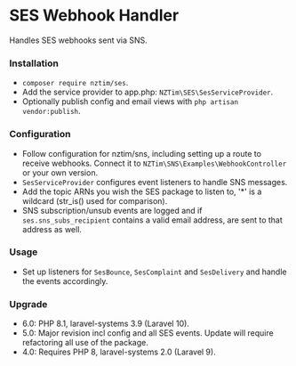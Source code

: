 # SES Webhook Handler

Handles SES webhooks sent via SNS.

### Installation

* `composer require nztim/ses`.
* Add the service provider to app.php: `NZTim\SES\SesServiceProvider`. 
* Optionally publish config and email views with `php artisan vendor:publish`.

### Configuration

* Follow configuration for nztim/sns, including setting up a route to receive webhooks. Connect it to `NZTim\SNS\Examples\WebhookController` or your own version.
* `SesServiceProvider` configures event listeners to handle SNS messages.
* Add the topic ARNs you wish the SES package to listen to, '*' is a wildcard (str_is() used for comparison).
* SNS subscription/unsub events are logged and if `ses.sns_subs_recipient` contains a valid email address, are sent to that address as well. 

### Usage

* Set up listeners for `SesBounce`, `SesComplaint` and `SesDelivery` and handle the events accordingly.

### Upgrade

* 6.0: PHP 8.1, laravel-systems 3.9 (Laravel 10).
* 5.0: Major revision incl config and all SES events. Update will require refactoring all use of the package.
* 4.0: Requires PHP 8, laravel-systems 2.0 (Laravel 9).
